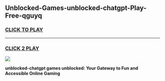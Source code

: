 
## Unblocked-Games-unblocked-chatgpt-Play-Free-qguyq
<h3>
<a href="https://premium76.site?title=unblocked-chatgpt&ref=21A">CLICK TO PLAY</a></h3>
<hr>

<h3>
<a href="https://premium76.site?title=unblocked-chatgpt&ref=21A">CLICK 2 PLAY</a>
  
</h3>

<a href="https://premium76.site?title=unblocked-chatgpt&ref=21A"><img src="https://clearcache.store/games.png"></a>


**unblocked-chatgpt games unblocked: Your Gateway to Fun and Accessible Online Gaming**
